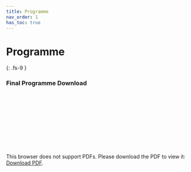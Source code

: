 ```yaml
---
title: Programme
nav_order: 1
has_toc: true
---
```


# Programme
{: .fs-9 }

### Final Programme Download

<object data="https://www.oligo2021.com/files/Oligo2021_Programme.pdf" type="application/pdf" width="100%" height="750px">
    <embed src="https://www.oligo2021.com/files/Oligo2021_Programme.pdf" type="application/pdf">
        <p>This browser does not support PDFs. Please download the PDF to view it: <a href="https://www.oligo2021.com/files/Oligo2021_Programme.pdf">Download PDF</a>.</p>
    </embed>
</object>

